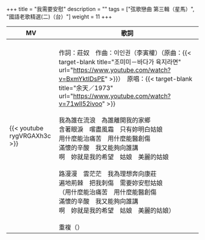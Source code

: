 +++
title = "我需要安慰"
description = ""
tags = ["弦歌戀曲 第三輯（星馬）", "國語老歌精選(二)（台）"]
weight = 11
+++

MV  | 歌詞  
--------------|-------
{{< youtube rygVRGAXh3c >}}|<br/>作詞：莊奴　作曲：이인권（李寅權）（原曲：{{< target-blank title="조미미－바다가 육지라면" url="https://www.youtube.com/watch?v=BxmYktIDsPE" >}}）　原唱：{{< target-blank title="余天／1973" url="https://www.youtube.com/watch?v=71wlI52ivoo" >}} <br/><br/>我為誰在流浪　為誰離開我的家鄉<br/>含著眼淚　嚐盡風霜　只有妳明白姑娘<br/>用什麼能治痛苦　用什麼能醫創傷<br/>滿懷的辛酸　我又能夠向誰講<br/>啊　妳就是我的希望　姑娘　美麗的姑娘<br/><br/>路漫漫　雲茫茫　我為理想奔向康莊<br/>遍地荊棘　把我刺傷　需要妳安慰姑娘<br/>（用什麼能治痛苦　用什麼能醫創傷<br/>滿懷的辛酸　我又能夠向誰講<br/>啊　妳就是我的希望　姑娘　美麗的姑娘）<br/><br/>重複（）